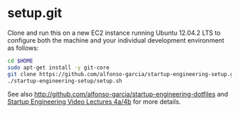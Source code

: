 setup.git
=========
Clone and run this on a new EC2 instance running Ubuntu 12.04.2 LTS to
configure both the machine and your individual development environment as
follows:

```sh
cd $HOME
sudo apt-get install -y git-core
git clone https://github.com/alfonso-garcia/startup-engineering-setup.git
./startup-engineering-setup/setup.sh
```

See also http://github.com/alfonso-garcia/startup-engineering-dotfiles and
[Startup Engineering Video Lectures 4a/4b](https://class.coursera.org/startup-001/lecture/index)
for more details.




